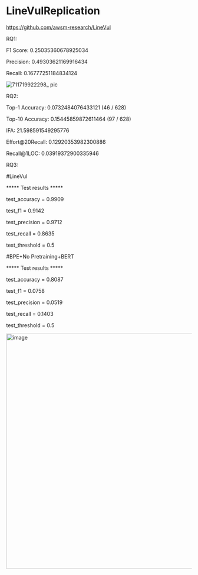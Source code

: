 # LineVulReplication

https://github.com/awsm-research/LineVul

RQ1:

F1 Score: 0.25035360678925034

Precision: 0.49303621169916434

Recall: 0.16777251184834124


![711719922298_ pic](https://github.com/s2291592/LineVulReplication/assets/148365660/c96965e3-8c0e-4de4-a3fc-85ebdcff3095)


RQ2:

Top-1 Accuracy: 0.0732484076433121 (46 / 628)

Top-10 Accuracy: 0.15445859872611464 (97 / 628)

IFA: 21.598591549295776

Effort@20Recall: 0.12920353982300886

Recall@1LOC: 0.03919372900335946


RQ3:

#LineVul

***** Test results *****

test_accuracy = 0.9909

test_f1 = 0.9142

test_precision = 0.9712

test_recall = 0.8635

test_threshold = 0.5

#BPE+No Pretraining+BERT

***** Test results *****

test_accuracy = 0.8087

test_f1 = 0.0758

test_precision = 0.0519

test_recall = 0.1403

test_threshold = 0.5

<img width="636" alt="image" src="https://github.com/s2291592/LineVulReplication/assets/148365660/0706f8c8-8520-42b1-898f-12d1d43b198e">
